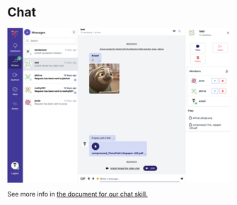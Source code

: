 # Chat

![](img/freeflow_chat.png)  

See more info in [the document for our chat skill.](../../../freeflow/skills/extra/chat.md)